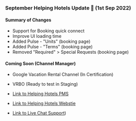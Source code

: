 ### September Helping Hotels Update 🚀 (1st Sep 2022)

#### Summary of Changes
- Support for Booking quick connect
- Improve UI loading time
- Added Pulse - "Units" (booking page)
- Added Pulse - "Terms" (booking page)
- Removed "Required" > Special Requests (booking page)

#### Coming Soon (Channel Manager)
- Google Vacation Rental Channel (In Certification)
- VRBO (Ready to test in Staging)

- [Link to Helping Hotels PMS](https://pms.helpinghotels.com)
- [Link to Helping Hotels Webstie](https://helpinghotels.com)
- [Link to Live Chat Support](https://chat.socialhub.center/signup_user_complete/?id=w3ib57i7j3f1fcp7x3garfr6dy))
